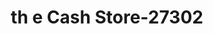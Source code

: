 ---
f_zip-code: 61938
f_state-code: IL
title: th e Cash Store-27302
f_phone: 217-235-0077
f_city-only: Mattoon
f_address: 122 South 17Th Street Mattoon
f_location-unique-id: '27302'
slug: th-e-cash-store-27302
updated-on: '2024-05-30T13:46:58.046Z'
created-on: '2024-05-30T13:36:59.803Z'
published-on: '2024-05-30T13:54:32.469Z'
f_city-state: cms/city/mattoon-il.md
f_company: cms/company/th-e-cash-store.md
f_state: cms/state/illinois.md
layout: '[payday-loan].html'
tags: payday-loan
---